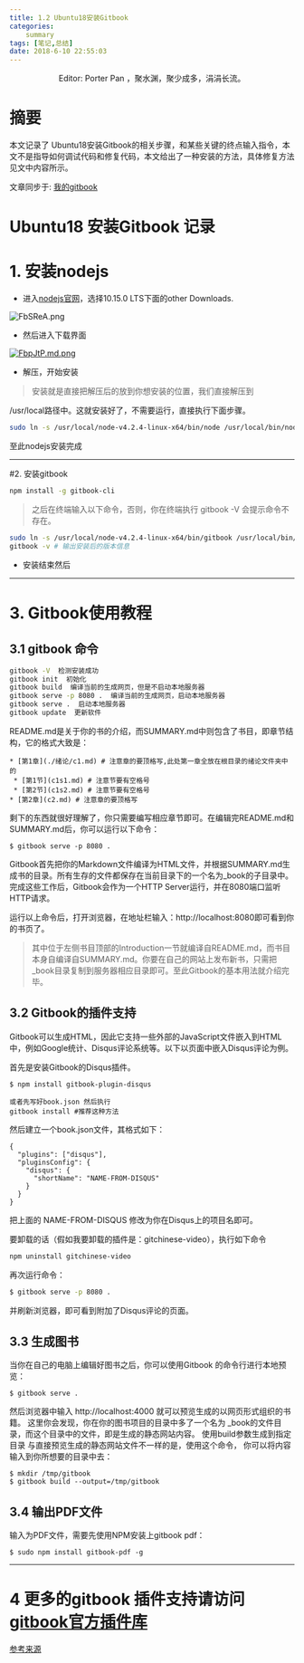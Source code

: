 ```yaml
---
title: 1.2 Ubuntu18安装Gitbook
categories:     
    summary    
tags: [笔记,总结]
date: 2018-6-10 22:55:03
---
```


<center> Editor: Porter Pan ，聚水渊，聚少成多，涓涓长流。</center>

# 摘要

本文记录了 Ubuntu18安装Gitbook的相关步骤，和某些关键的终点输入指令，本文不是指导如何调试代码和修复代码，本文给出了一种安装的方法，具体修复方法见文中内容所示。

文章同步于: [我的gitbook](https://porter.gitbook.io/)

<!-- more -->

# Ubuntu18 安装Gitbook 记录

# 1. 安装nodejs

* 进入[nodejs官网](https://nodejs.org/en/)，选择10.15.0 LTS下面的other Downloads.

![FbSReA.png](https://s2.ax1x.com/2019/01/06/FbSReA.png)

* 然后进入下载界面

[![FbpJtP.md.png](https://s2.ax1x.com/2019/01/06/FbpJtP.md.png)](https://imgchr.com/i/FbpJtP)

* 解压，开始安装
> 安装就是直接把解压后的放到你想安装的位置，我们直接解压到

/usr/local路径中。这就安装好了，不需要运行，直接执行下面步骤。

```bash
sudo ln -s /usr/local/node-v4.2.4-linux-x64/bin/node /usr/local/bin/node sudo ln -s /usr/local/node-v4.2.4-linux-x64/bin/npm /usr/local/bin/npm
```
至此nodejs安装完成

------

#2. 安装gitbook

```bash
npm install -g gitbook-cli
```

> 之后在终端输入以下命令，否则，你在终端执行 gitbook -V 会提示命令不存在。

```bash
sudo ln -s /usr/local/node-v4.2.4-linux-x64/bin/gitbook /usr/local/bin/gitbook
gitbook -v # 输出安装后的版本信息
```
* 安装结束然后

--------------

# 3. Gitbook使用教程

## 3.1 gitbook 命令

```bash
gitbook -V  检测安装成功 
gitbook init  初始化 
gitbook build  编译当前的生成网页，但是不启动本地服务器
gitbook serve -p 8080 .  编译当前的生成网页，启动本地服务器
gitbook serve .  启动本地服务器
gitbook update  更新软件 
```
README.md是关于你的书的介绍，而SUMMARY.md中则包含了书目，即章节结构，它的格式大致是：

```
* [第1章](./绪论/c1.md) # 注意章的要顶格写,此处第一章全放在根目录的绪论文件夹中的
 * [第1节](c1s1.md) # 注意节要有空格号
 * [第2节](c1s2.md) # 注意节要有空格号
* [第2章](c2.md) # 注意章的要顶格写
```
剩下的东西就很好理解了，你只需要编写相应章节即可。在编辑完README.md和SUMMARY.md后，你可以运行以下命令：

```
$ gitbook serve -p 8080 .
```
Gitbook首先把你的Markdown文件编译为HTML文件，并根据SUMMARY.md生成书的目录。所有生存的文件都保存在当前目录下的一个名为_book的子目录中。完成这些工作后，Gitbook会作为一个HTTP Server运行，并在8080端口监听HTTP请求。

运行以上命令后，打开浏览器，在地址栏输入：http://localhost:8080即可看到你的书页了。

> 其中位于左侧书目顶部的Introduction一节就编译自README.md，而书目本身自编译自SUMMARY.md。你要在自己的网站上发布新书，只需把_book目录复制到服务器相应目录即可。至此Gitbook的基本用法就介绍完毕。

## 3.2 Gitbook的插件支持

Gitbook可以生成HTML，因此它支持一些外部的JavaScript文件嵌入到HTML中，例如Google统计、Disqus评论系统等。以下以页面中嵌入Disqus评论为例。

首先是安装Gitbook的Disqus插件。

```
$ npm install gitbook-plugin-disqus

或者先写好book.json 然后执行
gitbook install #推荐这种方法
```
然后建立一个book.json文件，其格式如下：

```
{
  "plugins": ["disqus"],
  "pluginsConfig": {
    "disqus": {
      "shortName": "NAME-FROM-DISQUS"
    }
  }
}
```
把上面的 NAME-FROM-DISQUS 修改为你在Disqus上的项目名即可。

要卸载的话（假如我要卸载的插件是：gitchinese-video），执行如下命令

```bash
npm uninstall gitchinese-video
```

再次运行命令：

```bash
$ gitbook serve -p 8080 .
```
并刷新浏览器，即可看到附加了Disqus评论的页面。

## 3.3 生成图书

当你在自己的电脑上编辑好图书之后，你可以使用Gitbook 
的命令行进行本地预览：

```
$ gitbook serve .
```
然后浏览器中输入 http://localhost:4000 就可以预览生成的以网页形式组织的书籍。 
这里你会发现，你在你的图书项目的目录中多了一个名为 
_book的文件目录，而这个目录中的文件，即是生成的静态网站内容。 
使用build参数生成到指定目录 
与直接预览生成的静态网站文件不一样的是，使用这个命令， 
你可以将内容输入到你所想要的目录中去：

```
$ mkdir /tmp/gitbook
$ gitbook build --output=/tmp/gitbook
```

## 3.4 输出PDF文件

输入为PDF文件，需要先使用NPM安装上gitbook pdf：

```
$ sudo npm install gitbook-pdf -g
```

-----

# 4 更多的gitbook 插件支持请访问 [gitbook官方插件库](https://plugins.gitbook.com/)

[参考来源](https://blog.csdn.net/feosun/article/details/72806825)


